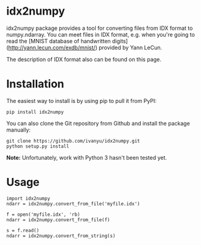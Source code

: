 idx2numpy
=========

idx2numpy package provides a tool for converting files from IDX format to
numpy.ndarray. You can meet files in IDX format, e.g. when you're going
to read the [MNIST database of handwritten digits]
(http://yann.lecun.com/exdb/mnist/) provided by Yann LeCun.

The description of IDX format also can be found on this page.


Installation
============

The easiest way to install is by using pip to pull it from PyPI:

    pip install idx2numpy

You can also clone the Git repository from Github and install 
the package manually:

    git clone https://github.com/ivanyu/idx2numpy.git
    python setup.py install

**Note:** Unfortunately, work with Python 3 hasn't been tested yet.

Usage
=====

    import idx2numpy
    ndarr = idx2numpy.convert_from_file('myfile.idx')
    
    f = open('myfile.idx', 'rb)
    ndarr = idx2numpy.convert_from_file(f)
    
    s = f.read()
    ndarr = idx2numpy.convert_from_string(s)
